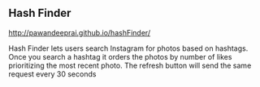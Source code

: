 ## Hash Finder

http://pawandeeprai.github.io/hashFinder/

Hash Finder lets users search Instagram for photos based on hashtags.
Once you search a hashtag it orders the photos by number of likes prioritizing the most recent photo.
The refresh button will send the same request every 30 seconds

